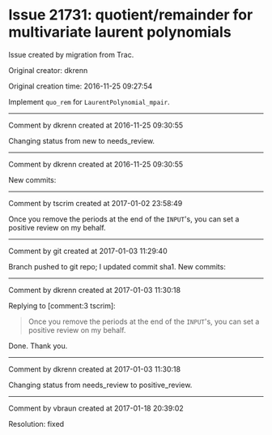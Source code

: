 # Issue 21731: quotient/remainder for multivariate laurent polynomials

Issue created by migration from Trac.

Original creator: dkrenn

Original creation time: 2016-11-25 09:27:54

Implement `quo_rem` for `LaurentPolynomial_mpair`.


---

Comment by dkrenn created at 2016-11-25 09:30:55

Changing status from new to needs_review.


---

Comment by dkrenn created at 2016-11-25 09:30:55

New commits:


---

Comment by tscrim created at 2017-01-02 23:58:49

Once you remove the periods at the end of the `INPUT`'s, you can set a positive review on my behalf.


---

Comment by git created at 2017-01-03 11:29:40

Branch pushed to git repo; I updated commit sha1. New commits:


---

Comment by dkrenn created at 2017-01-03 11:30:18

Replying to [comment:3 tscrim]:
> Once you remove the periods at the end of the `INPUT`'s, you can set a positive review on my behalf.

Done. Thank you.


---

Comment by dkrenn created at 2017-01-03 11:30:18

Changing status from needs_review to positive_review.


---

Comment by vbraun created at 2017-01-18 20:39:02

Resolution: fixed
